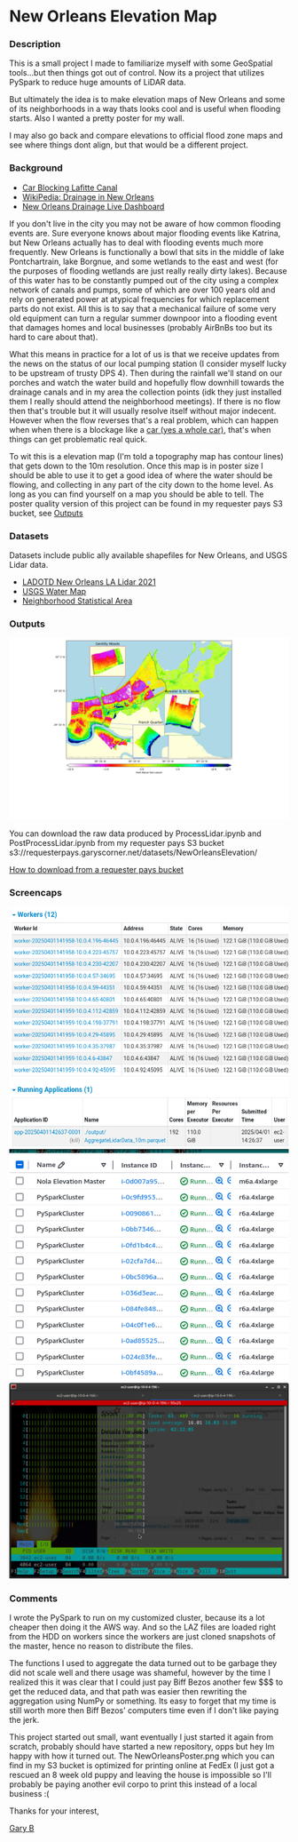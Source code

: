 # New Orleans Elevation Map


### Description

This is a small project I made to familiarize myself with some GeoSpatial tools...but then things got out of control. Now its a project that utilizes PySpark to reduce huge amounts of LiDAR data. 

But ultimately the idea is to make elevation maps of New Orleans and some of its neighborhoods in a way thats looks cool and is useful when flooding starts. Also I wanted a pretty poster for my wall.

I may also go back and compare elevations to official flood zone maps and see where things dont align, but that would be a different project.


### Background

* [Car Blocking Lafitte Canal](https://www.wdsu.com/article/s-wb-atleast-one-car-found-underground-blocking-lafitte-canal/28775794)
* [WikiPedia: Drainage in New Orleans](https://en.wikipedia.org/wiki/Drainage_in_New_Orleans)
* [New Orleans Drainage Live Dashboard](https://www.swbno.org/Stormwater/Overview)

If you don't live in the city you may not be aware of how common flooding events are.  Sure everyone knows about major flooding events like Katrina, but New Orleans actually has to deal with flooding events much more frequently.  New Orleans is functionally a bowl that sits in the middle of lake Pontchartrain, lake Borgnue, and some wetlands to the east and west (for the purposes of flooding wetlands are just really really dirty lakes).  Because of this water has to be constantly pumped out of the city using a complex network of canals and pumps, some of which are over 100 years old and rely on generated power at atypical frequencies for which replacement parts do not exist.  All this is to say that a mechanical failure of some very old equipment can turn a regular summer downpoor into a flooding event that damages homes and local businesses (probably AirBnBs too but its hard to care about that).

What this means in practice for a lot of us is that we receive updates from the news on the status of our local pumping station (I consider myself lucky to be upstream of trusty DPS 4). Then during the rainfall we'll stand on our porches and watch the water build and hopefully flow downhill towards the drainage canals and in my area the collection points (idk they just installed them I really should attend the neighborhood meetings). If there is no flow then that's trouble but it will usually resolve itself without major indecent. However when the flow reverses that's a real problem, which can happen when when there is a blockage like a [car (yes a whole car)](https://www.wdsu.com/article/s-wb-atleast-one-car-found-underground-blocking-lafitte-canal/28775794), that's when things can get problematic real quick.

To wit this is a elevation map (I'm told a topography map has contour lines) that gets down to the 10m resolution.  Once this map is in poster size I should be able to use it to get a good idea of where the water should be flowing, and collecting in any part of the city down to the home level.  As long as you can find yourself on a map you should be able to tell.  The poster quality version of this project can be found in my requester pays S3 bucket, see [Outputs](#Outputs)


### Datasets

Datasets include public ally available shapefiles for New Orleans, and USGS Lidar data.

* [LADOTD New Orleans LA Lidar 2021](https://rockyweb.usgs.gov/vdelivery/Datasets/Staged/Elevation/metadata/LA_2021GreaterNewOrleans_C22/LA_2021GNO_1_C22/reports/LADOTD_New_Orleans_Lidar_LidarMappingReport.pdf)
* [USGS Water Map](https://pubs.usgs.gov/of/1998/of98-805/lpdata/arcview/water.zip)
* [Neighborhood Statistical Area](https://data.nola.gov/dataset/Neighborhood-Statistical-Area/exvn-jeh2/about_data)


### Outputs

![New Orleans 10m Elevation Map](output/NewOrleans10m.jpg)

You can download the raw data produced by ProcessLidar.ipynb and PostProcessLidar.ipynb from my requester pays S3 bucket s3://requesterpays.garyscorner.net/datasets/NewOrleansElevation/

[How to download from a requester pays bucket](https://docs.aws.amazon.com/AmazonS3/latest/userguide/ObjectsinRequesterPaysBuckets.html)


### Screencaps

![Spark Cluster](SparkMaster_Cluster.png)
![AWS Spark Cluster](AWS_EC2_Cluster.png)
![Spark Worker htop](SparkWorker_htop.png)


### Comments

I wrote the PySpark to run on my customized cluster, because its a lot cheaper then doing it the AWS way. And so the LAZ files are loaded right from the HDD on workers since the workers are just cloned snapshots of the master, hence no reason to distribute the files.

The functions I used to aggregate the data turned out to be garbage they did not scale well and there usage was shameful, however by the time I realized this it was clear that I could just pay Biff Bezos another few $$$ to get the reduced data, and that path was easier then rewriting the aggregation using NumPy or something. Its easy to forget that my time is still worth more then Biff Bezos' computers time even if I don't like paying the jerk.

This project started out small, want eventually I just started it again from scratch, probably should have started a new repository, opps but hey Im happy with how it turned out.
The NewOrleansPoster.png which you can find in my S3 bucket is optimized for printing online at FedEx (I just got a rescued an 8 week old puppy and leaving the house is impossible so I'll probably be paying another evil corpo to print this instead of a local business :(


Thanks for your interest, 

[Gary B](mailto:Gary@GarysCorner.net)
